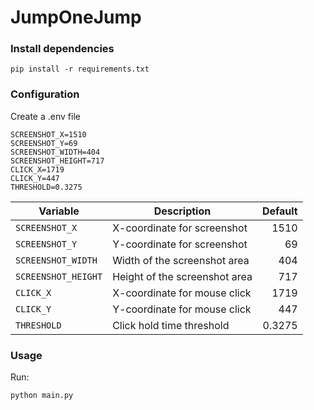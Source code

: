 # JumpOneJump

### Install dependencies

```
pip install -r requirements.txt
```

### Configuration

Create a .env file

```
SCREENSHOT_X=1510
SCREENSHOT_Y=69
SCREENSHOT_WIDTH=404
SCREENSHOT_HEIGHT=717
CLICK_X=1719
CLICK_Y=447
THRESHOLD=0.3275
```

| **Variable**        | **Description**               | **Default** |
| ------------------- | ----------------------------- | ----------: |
| `SCREENSHOT_X`      | X-coordinate for screenshot   |        1510 |
| `SCREENSHOT_Y`      | Y-coordinate for screenshot   |          69 |
| `SCREENSHOT_WIDTH`  | Width of the screenshot area  |         404 |
| `SCREENSHOT_HEIGHT` | Height of the screenshot area |         717 |
| `CLICK_X`           | X-coordinate for mouse click  |        1719 |
| `CLICK_Y`           | Y-coordinate for mouse click  |         447 |
| `THRESHOLD`         | Click hold time threshold     |      0.3275 |

### Usage

Run:

```
python main.py
```
